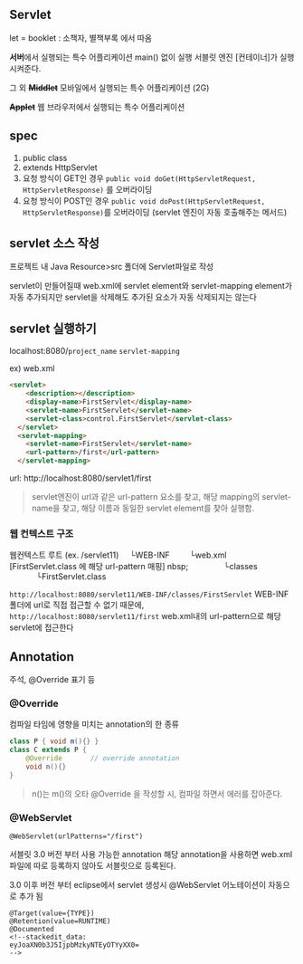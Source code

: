 ## Servlet

let = booklet : 소책자, 별책부록 에서 따옴

**서버**에서 실행되는 특수 어플리케이션
main() 없이 실행
서블릿 엔진 [컨테이너]가 실행시켜준다.

그 외
**~~Middlet~~** 
모바일에서 실행되는 특수 어플리케이션 (2G)

**~~Applet~~**
웹 브라우저에서 실행되는 특수 어플리케이션

## spec
1) public class
2) extends HttpServlet
3) 요청 방식이 GET인 경우 
`public void doGet(HttpServletRequest, HttpServletResponse)` 를 오버라이딩
4) 요청 방식이 POST인 경우
`public void doPost(HttpServletRequest, HttpServletResponse)`를 오버라이딩
(servlet 엔진이 자동 호출해주는 메서드)

## servlet 소스 작성
프로젝트 내 Java Resource>src 폴더에 Servlet파일로 작성

servlet이 만들어질때 web.xml에 servlet element와  servlet-mapping element가 자동 추가되지만
servlet을 삭제해도 추가된 요소가 자동 삭제되지는 않는다

## servlet 실행하기
localhost:8080/`project_name` `servlet-mapping`

ex) web.xml
```html
<servlet>
    <description></description>
    <display-name>FirstServlet</display-name>
    <servlet-name>FirstServlet</servlet-name>
    <servlet-class>control.FirstServlet</servlet-class>
  </servlet>
  <servlet-mapping>
    <servlet-name>FirstServlet</servlet-name>
    <url-pattern>/first</url-pattern>
  </servlet-mapping>
```
url: 
http://localhost:8080/servlet1/first

>servlet엔진이 url과 같은 url-pattern 요소를 찾고, 해당 mapping의 servlet-name을 찾고, 해당 이름과 동일한 servlet element를 찾아 실행함.



### 웹 컨텍스트 구조
웹컨텍스트 루트 (ex. /servlet11)
&nbsp;&nbsp;&nbsp;&nbsp;└WEB-INF
&nbsp;&nbsp;&nbsp;&nbsp;&nbsp;&nbsp;&nbsp;&nbsp;└web.xml [FirstServlet.class 에 해당 url-pattern 매핑]
nbsp;&nbsp;&nbsp;&nbsp;&nbsp;&nbsp;&nbsp;&nbsp;
&nbsp;&nbsp;&nbsp;&nbsp;&nbsp;&nbsp;&nbsp;&nbsp;└classes
&nbsp;&nbsp;&nbsp;&nbsp;&nbsp;&nbsp;&nbsp;&nbsp;&nbsp;&nbsp;&nbsp;&nbsp;└FirstServlet.class

`http://localhost:8080/servlet11/WEB-INF/classes/FirstServlet`
WEB-INF 폴더에 url로 직접 접근할 수 없기 때문에,
`http://localhost:8080/servlet11/first`
web.xml내의 url-pattern으로 해당 servlet에 접근한다

## Annotation
주석, @Override 표기 등
### @Override
컴파일 타임에 영향을 미치는 annotation의 한 종류
```java
class P { void m(){} }
class C extends P {
	@Override		// override annotation
	void n(){}		
}
```
>n()는 m()의 오타
>@Override 을 작성할 시, 컴파일 하면서 에러를 잡아준다. 

### @WebServlet
`@WebServlet(urlPatterns="/first")`

서블릿 3.0 버전 부터 사용 가능한 annotation
해당 annotation을 사용하면 web.xml 파일에 따로 등록하지 않아도 서블릿으로 등록된다.

3.0 이후 버전 부터 eclipse에서 servlet 생성시 @WebServlet 어노테이션이 자동으로 추가 됨

```
@Target(value={TYPE})  
@Retention(value=RUNTIME)  
@Documented
<!--stackedit_data:
eyJoaXN0b3J5IjpbMzkyNTEyOTYyXX0=
-->